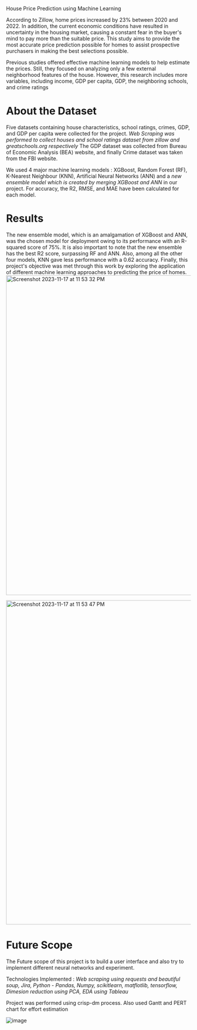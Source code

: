  House Price Prediction using Machine Learning

According to Zillow, home prices increased by 23% between 2020 and 2022. In addition, the current economic conditions have resulted in uncertainty in the housing market, causing a constant fear in the buyer's mind to pay more than the suitable price. This study aims to provide the most accurate price prediction possible for homes to assist prospective purchasers in making the best selections possible.
  
  Previous studies offered effective machine learning models to help estimate the prices. Still, they focused on analyzing only a few external neighborhood features of the house. However, this research includes more variables, including income,  GDP per capita, GDP, the neighboring schools, and crime ratings
  
# About the Dataset
Five datasets containing house characteristics, school ratings, crimes, GDP, and GDP per capita were collected for the project.
*Web Scraping was performed to collect houses and school ratings dataset from zillow and greatschools.org respectively*
The GDP dataset was collected from Bureau of Economic Analysis (BEA) website, and finally Crime dataset was taken from the FBI website.

We used 4 major machine learning models : XGBoost, Random Forest (RF), K-Nearest Neighbour (KNN), Artificial Neural Networks (ANN) and a *new ensemble model which is created by merging XGBoost and ANN* in our project. For accuracy, the R2, RMSE, and MAE have been calculated for each model. 

# Results
The new ensemble model, which is an amalgamation of XGBoost and ANN, was the chosen model for deployment owing to its performance with an R-squared score of 75%. It is also important to note that the new ensemble has the best R2 score, surpassing RF and ANN. Also, among all the other four models, KNN gave less performance with a 0.62 accuracy. Finally, this project's objective was met through this work by exploring the application of different machine learning approaches to predicting the price of homes.
<img width="872" alt="Screenshot 2023-11-17 at 11 53 32 PM" src="https://github.com/SANGAMITHRAMURUGESAN/House-Price-Prediction-using-Machine-Learning/assets/78456699/6216298f-cf7a-4066-8198-6884a6162fd8">


<img width="884" alt="Screenshot 2023-11-17 at 11 53 47 PM" src="https://github.com/SANGAMITHRAMURUGESAN/House-Price-Prediction-using-Machine-Learning/assets/78456699/d92e10b3-98ed-4635-8483-5497e4efd0ed">


# Future Scope
The Future scope of this project is to build a user interface and also try to implement different neural networks and experiment.

Technologies Implemented : *Web scraping using requests and beautiful soup, Jira, Python - Pandas, Numpy, scikitlearn, matflotlib, tensorflow, Dimesion reduction using PCA, EDA using Tableau*

Project was performed using crisp-dm process. Also used Gantt and PERT chart for effort estimation

![image](https://user-images.githubusercontent.com/38915458/209068805-f4005173-ab2f-4f09-acc4-ef400b4ac6a3.png)
